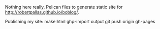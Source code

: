 Nothing here really, Pelican files to generate static site for http://robertpallas.github.io/boblog/.

Publishing my site:
make html
ghp-import output
git push origin gh-pages